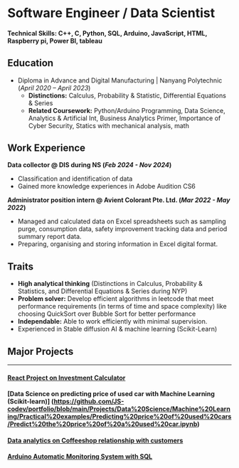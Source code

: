 # Software Engineer / Data Scientist

#### Technical Skills: C++, C, Python, SQL, Arduino, JavaScript, HTML, Raspberry pi, Power BI, tableau

## Education
- Diploma in Advance and Digital Manufacturing	| Nanyang Polytechnic (_April 2020 – April 2023_)	 			        		
  - **Distinctions:** Calculus, Probability & Statistic, Differential Equations & Series
  - **Related Coursework:** Python/Arduino Programming, Data Science, Analytics & Artificial Int, Business Analytics Primer, Importance of Cyber Security, Statics with mechanical analysis, math

## Work Experience
**Data collector @ DIS during NS (_Feb 2024 - Nov 2024_)**
- Classification and identification of data
- Gained more knowledge experiences in Adobe Audition CS6

**Administrator position intern @ Avient Colorant Pte. Ltd. (_Mar 2022 - May 2022_)**
- Managed and calculated data on Excel spreadsheets such as sampling purge, consumption data, safety improvement tracking data and period summary report data.
- Preparing, organising and storing information in Excel digital format. 

## Traits
- **High analytical thinking** (Distinctions in Calculus, Probability & Statistics, and Differential Equations & Series during NYP)
- **Problem solver:** Develop efficient algorithms in leetcode that meet performance requirements (in terms of time and space complexity) like choosing QuickSort over Bubble Sort for better performance
- **Independable:** Able to work efficiently with minimal supervision.
- Experienced in Stable diffusion AI & machine learning (Scikit-Learn)

## Major Projects
--- 
#### [React Project on Investment Calculator](https://github.com/JS-codev/portfolio/blob/main/Projects/React/Online%20Investment%20Calculator/Video%20Preview%20%26%20Explanation.md)
#### [Data Science on predicting price of used car with Machine Learning (Scikit-learn)] (https://github.com/JS-codev/portfolio/blob/main/Projects/Data%20Science/Machine%20Learning/Practical%20examples/Predicting%20price%20of%20used%20cars/Predict%20the%20price%20of%20a%20used%20car.ipynb)
#### [Data analytics on Coffeeshop relationship with customers](https://github.com/JS-codev/portfolio/blob/main/Projects/Data%20Analytics%20on%20CofficeShop%20relationship%20with%20customers/CoffeeShop_code_Analysis.ipynb)
#### [Arduino Automatic Monitoring System with SQL](https://github.com/JS-codev/portfolio/blob/main/Projects/NYP%20Projects/Arduino%20automatic%20monitoring%20system%20with%20SQL/Overview.md)


